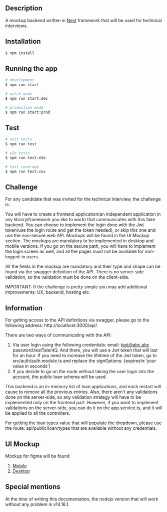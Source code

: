 
## Description
A mockup backend written in [Nest](https://github.com/nestjs/nest) framework that will be used for technical interviews.

## Installation

```bash
$ npm install
```

## Running the app

```bash
# development
$ npm run start

# watch mode
$ npm run start:dev

# production mode
$ npm run start:prod
```

## Test

```bash
# unit tests
$ npm run test

# e2e tests
$ npm run test:e2e

# test coverage
$ npm run test:cov
```

## Challenge
For any candidate that was invited for the technical interview, the challenge is:

You will have to create a frontend application(an independent application in any library/framework you like to work) that communicates with this fake backend. You can choose to implement the login done with the Jwt token(use the login route and get the token needed), or skip this one and use the non-secure web API. Mockups will be found in the UI Mockup section. The mockups are mandatory to be implemented in desktop and mobile versions. If you go on the secure path, you will have to implement the login screen as well, and all the pages must not be available for non-logged-in users.

All the fields in the mockup are mandatory and their type and shape can be found via the swagger definition of the API. There is no server-side validation, so the validation must be done on the client-side.

IMPORTANT:
If the challenge is pretty simple you may add additional improvements: UX, backend, hosting etc.

## Information
For getting access to the API definitions via swagger, please go to the following address:
http://localhost:3000/api/

There are two ways of communicating with the API:
1. Via user login using the following credentials: email: test@abc.abc password:testTalentQ. And there, you will use a Jwt token that will last for an hour. If you need to increase the lifetime of the Jwt token, go to src/auth/auth.module.ts and replace the signOptions: {expiresIn:'your value in seconds'}
2. If you decide to go on the route without taking the user login into the account, the public loan schema will be used.

This backend is an in-memory list of loan applications, and each restart will cause to remove all the previous entries. Also, there aren't any validations done on the server-side, so any validation strategy will have to be implemented only on the frontend part. However, if you want to implement validations on the server-side, you can do it on the app.service.ts, and it will be applied to all the controllers.

For getting the loan types value that will populate the dropdown, please use the route: api/public/loan/types that are available without any credentials.

## UI Mockup
Mockup for figma will be found
1. [Mobile](https://www.figma.com/proto/vNbvxh6FlXgZBdMzsMSRHO/Lo-fi-Wireframe-Kit-(Community)?node-id=19%3A2226&scaling=min-zoom&page-id=12%3A16)
2. [Desktop](https://www.figma.com/proto/vNbvxh6FlXgZBdMzsMSRHO/Lo-fi-Wireframe-Kit-(Community)?node-id=1%3A5648&scaling=min-zoom&page-id=1%3A5647)

## Special mentions
At the time of writing this documentation, the nodejs version that will work without any problem is v14.16.1. 

